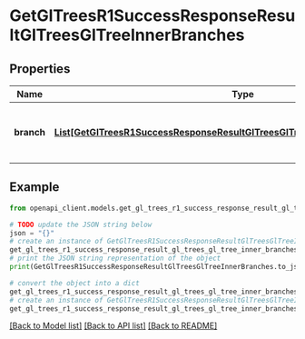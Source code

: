 # GetGlTreesR1SuccessResponseResultGlTreesGlTreeInnerBranches


## Properties

Name | Type | Description | Notes
------------ | ------------- | ------------- | -------------
**branch** | [**List[GetGlTreesR1SuccessResponseResultGlTreesGlTreeInnerBranchesBranchInner]**](GetGlTreesR1SuccessResponseResultGlTreesGlTreeInnerBranchesBranchInner.md) | A list of branches associated with the GL tree. | 

## Example

```python
from openapi_client.models.get_gl_trees_r1_success_response_result_gl_trees_gl_tree_inner_branches import GetGlTreesR1SuccessResponseResultGlTreesGlTreeInnerBranches

# TODO update the JSON string below
json = "{}"
# create an instance of GetGlTreesR1SuccessResponseResultGlTreesGlTreeInnerBranches from a JSON string
get_gl_trees_r1_success_response_result_gl_trees_gl_tree_inner_branches_instance = GetGlTreesR1SuccessResponseResultGlTreesGlTreeInnerBranches.from_json(json)
# print the JSON string representation of the object
print(GetGlTreesR1SuccessResponseResultGlTreesGlTreeInnerBranches.to_json())

# convert the object into a dict
get_gl_trees_r1_success_response_result_gl_trees_gl_tree_inner_branches_dict = get_gl_trees_r1_success_response_result_gl_trees_gl_tree_inner_branches_instance.to_dict()
# create an instance of GetGlTreesR1SuccessResponseResultGlTreesGlTreeInnerBranches from a dict
get_gl_trees_r1_success_response_result_gl_trees_gl_tree_inner_branches_from_dict = GetGlTreesR1SuccessResponseResultGlTreesGlTreeInnerBranches.from_dict(get_gl_trees_r1_success_response_result_gl_trees_gl_tree_inner_branches_dict)
```
[[Back to Model list]](../README.md#documentation-for-models) [[Back to API list]](../README.md#documentation-for-api-endpoints) [[Back to README]](../README.md)


